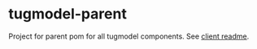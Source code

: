 # tugmodel-parent
Project for parent pom for all tugmodel components.
See [client readme](https://github.com/tugmodel/tugmodel-client).
